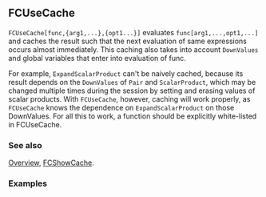 ## FCUseCache

`FCUseCache[func,{arg1,...},{opt1...}]` evaluates `func[arg1,...,opt1,...]` and caches the result such that the next evaluation of same expressions occurs almost immediately. This caching also takes into account `DownValues` and global variables that enter into evaluation of func.

For example, `ExpandScalarProduct` can't be naively cached, because its result depends on the `DownValues` of `Pair` and `ScalarProduct`, which may be changed multiple times during the session by setting and erasing values of scalar products. With `FCUseCache`, however, caching will work properly, as `FCUseCache` knows the dependence on `ExpandScalarProduct` on those DownValues. For all this to work, a function should be explicitly white-listed in FCUseCache.

### See also

[Overview](Extra/FeynCalc.md), [FCShowCache](FCShowCache.md).

### Examples
